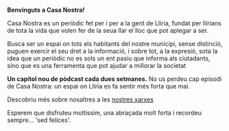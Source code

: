 **Benvinguts a Casa Nostra!**

Casa Nostra es un periòdic fet per i per a la gent de Llíria, fundat per llirians de tota la vida que volen fer de la seua llar el lloc que pot aplegar a ser. 

Busca ser un espai on tots els habitants del nostre municipi, sense distinció, puguen exercir el seu dret a la informació, i sobre tot, a la expresió, sota la idea que un periòdic no es sols un ent pasiu que informa als ciutadants, sino que es una ferramenta que pot ajudar a millorar la societat

**Un capítol nou de pòdcast cada dues setmanes.** No us perdeu cap episodi de Casa Nostra: un espai on Llíria es fa sentir més forta que mai.

Descobriu més sobre nosaltres a les [nostres xarxes](https://linktr.ee/CasaNostraLliria)

Esperem que disfruteu moltíssim, una abraçada molt forta i recordeu sempre... 'sed felices'.